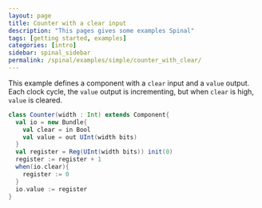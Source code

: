 ```yaml
---
layout: page
title: Counter with a clear input
description: "This pages gives some examples Spinal"
tags: [getting started, examples]
categories: [intro]
sidebar: spinal_sidebar
permalink: /spinal/examples/simple/counter_with_clear/
---
```



This example defines a component with a `clear` input and a `value` output.
Each clock cycle, the `value` output is incrementing, but when `clear` is high, `value` is cleared.

```scala
class Counter(width : Int) extends Component{
  val io = new Bundle{
    val clear = in Bool
    val value = out UInt(width bits)
  }
  val register = Reg(UInt(width bits)) init(0)
  register := register + 1
  when(io.clear){
    register := 0
  }
  io.value := register
}
```
